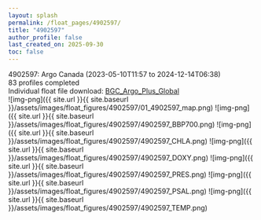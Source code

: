 ```yaml
---
layout: splash
permalink: /float_pages/4902597/
title: "4902597"
author_profile: false
last_created_on: 2025-09-30
toc: false
---
```

 
4902597: Argo Canada (2023-05-10T11:57 to 2024-12-14T06:38)\
83 profiles completed\
Individual float file download: [BGC_Argo_Plus_Global](https://ftp.soest.hawaii.edu/bgc_argo_plus/Individual_Floats/outliers_removed/4902597_Sprof_processed.nc)\
![img-png]({{ site.url }}{{ site.baseurl }}/assets/images/float_figures/4902597/01_4902597_map.png)
![img-png]({{ site.url }}{{ site.baseurl }}/assets/images/float_figures/4902597/4902597_BBP700.png)
![img-png]({{ site.url }}{{ site.baseurl }}/assets/images/float_figures/4902597/4902597_CHLA.png)
![img-png]({{ site.url }}{{ site.baseurl }}/assets/images/float_figures/4902597/4902597_DOXY.png)
![img-png]({{ site.url }}{{ site.baseurl }}/assets/images/float_figures/4902597/4902597_PRES.png)
![img-png]({{ site.url }}{{ site.baseurl }}/assets/images/float_figures/4902597/4902597_PSAL.png)
![img-png]({{ site.url }}{{ site.baseurl }}/assets/images/float_figures/4902597/4902597_TEMP.png)
